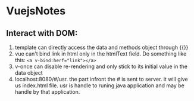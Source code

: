 # VuejsNotes
## Interact with DOM:
1. template can directly access the data and methods object through {{}}
2. vue can't bind link in html only in the htmlText field. Do something like this: `<a v-bind:herf="link"></a>`
3. v-once can disable re-rendering and only stick to its initial value in the data object
4. localhost:8080/#/usr. the part infront the # is sent to server. it will give us index.html file. usr is handle to runing java application and may be handle by that application.

